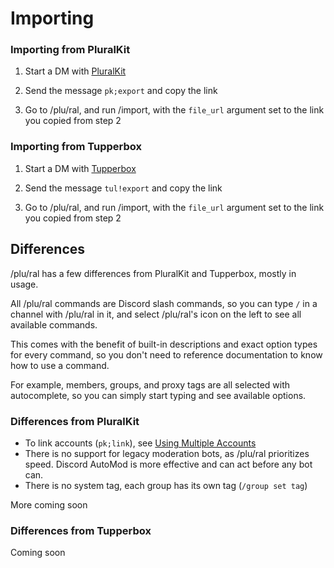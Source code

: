 # Importing
### Importing from PluralKit

1. Start a DM with [PluralKit](<https://discord.com/users/466378653216014359>)

2. Send the message `pk;export` and copy the link

3. Go to /plu/ral, and run /import, with the `file_url` argument set to the link you copied from step 2

### Importing from Tupperbox

1. Start a DM with [Tupperbox](<https://discord.com/users/431544605209788416>)

2. Send the message `tul!export` and copy the link

3. Go to /plu/ral, and run /import, with the `file_url` argument set to the link you copied from step 2

## Differences

/plu/ral has a few differences from PluralKit and Tupperbox, mostly in usage.

All /plu/ral commands are Discord slash commands, so you can type `/` in a channel with /plu/ral in it, and select /plu/ral's icon on the left to see all available commands.

This comes with the benefit of built-in descriptions and exact option types for every command, so you don't need to reference documentation to know how to use a command.

For example, members, groups, and proxy tags are all selected with autocomplete, so you can simply start typing and see available options.

### Differences from PluralKit
- To link accounts (`pk;link`), see [Using Multiple Accounts](/guide/multiple-accounts.md)
- There is no support for legacy moderation bots, as /plu/ral prioritizes speed. Discord AutoMod is more effective and can act before any bot can.
- There is no system tag, each group has its own tag (`/group set tag`)

More coming soon

### Differences from Tupperbox
Coming soon

